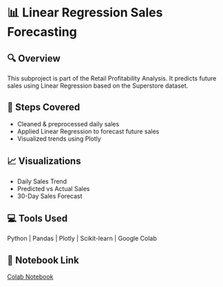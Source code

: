 # 📊 Linear Regression Sales Forecasting

## 🔍 Overview
This subproject is part of the Retail Profitability Analysis. It predicts future sales using Linear Regression based on the Superstore dataset.

## 🧠 Steps Covered
- Cleaned & preprocessed daily sales
- Applied Linear Regression to forecast future sales
- Visualized trends using Plotly

## 📈 Visualizations
- Daily Sales Trend
- Predicted vs Actual Sales
- 30-Day Sales Forecast

## 💻 Tools Used
Python | Pandas | Plotly | Scikit-learn | Google Colab

## 🔗 Notebook Link
[Colab Notebook](https://colab.research.google.com/drive/1An1bfSrD45kBsuZTj6buj_tVcXdKAxlW?authuser=0#scrollTo=FtryF9R5ugln)

